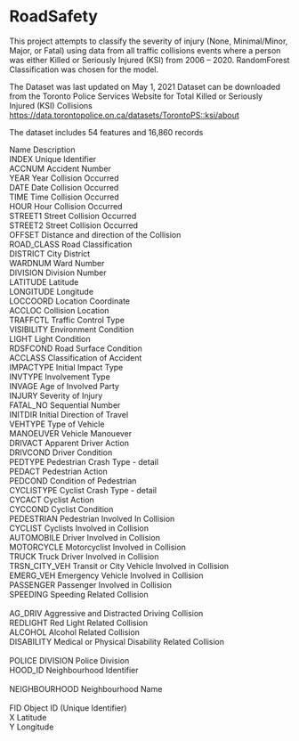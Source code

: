 # RoadSafety
This project attempts to classify the severity of injury (None, Minimal/Minor, Major, or Fatal) using data from all traffic 
collisions events where a person was either Killed or Seriously Injured (KSI) from 2006 – 2020. RandomForest Classification was 
chosen for the model. 

The Dataset was last updated on May 1, 2021 
Dataset can be downloaded from the Toronto Police Services Website for Total Killed or Seriously Injured (KSI) Collisions 
https://data.torontopolice.on.ca/datasets/TorontoPS::ksi/about

The dataset includes 54 features and 16,860 records

Name          Description<br>
INDEX         Unique Identifier<br>
ACCNUM        Accident Number<br>
YEAR          Year Collision Occurred<br>
DATE          Date Collision Occurred<br>
TIME          Time Collision Occurred<br>
HOUR          Hour Collision Occurred<br>
STREET1       Street Collision Occurred<br>
STREET2       Street Collision Occurred<br>
OFFSET        Distance and direction of the Collision<br>
ROAD_CLASS    Road Classification<br>
DISTRICT      City District<br>
WARDNUM       Ward Number<br>
DIVISION      Division Number<br>
LATITUDE      Latitude<br>
LONGITUDE     Longitude<br>
LOCCOORD      Location Coordinate<br>
ACCLOC        Collision Location<br>
TRAFFCTL      Traffic Control Type<br>
VISIBILITY    Environment Condition<br>
LIGHT         Light Condition<br>
RDSFCOND      Road Surface Condition<br>
ACCLASS       Classification of Accident<br>
IMPACTYPE     Initial Impact Type<br>
INVTYPE       Involvement Type<br>
INVAGE        Age of Involved Party<br>
INJURY        Severity of Injury<br>
FATAL_NO      Sequential Number<br>
INITDIR       Initial Direction of Travel<br>
VEHTYPE       Type of Vehicle<br>
MANOEUVER     Vehicle Manouever<br>
DRIVACT       Apparent Driver Action<br>
DRIVCOND      Driver Condition<br>
PEDTYPE       Pedestrian Crash Type - detail<br>
PEDACT        Pedestrian Action<br>
PEDCOND       Condition of Pedestrian<br>
CYCLISTYPE    Cyclist Crash Type - detail<br>
CYCACT        Cyclist Action<br>
CYCCOND       Cyclist Condition<br>
PEDESTRIAN    Pedestrian Involved In Collision<br>
CYCLIST       Cyclists Involved in Collision<br>
AUTOMOBILE    Driver Involved in Collision<br>
MOTORCYCLE    Motorcyclist Involved in Collision<br>
TRUCK         Truck Driver Involved in Collision<br>
TRSN_CITY_VEH Transit or City Vehicle Involved in Collision<br>
EMERG_VEH     Emergency Vehicle Involved in Collision<br>
PASSENGER     Passenger Involved in Collision<br>
SPEEDING      Speeding Related Collision   <br>   
AG_DRIV       Aggressive and Distracted Driving Collision<br>
REDLIGHT      Red Light Related Collision<br>
ALCOHOL       Alcohol Related Collision<br>
DISABILITY    Medical or Physical Disability Related Collision<br>  
POLICE DIVISION Police Division<br>
HOOD_ID       Neighbourhood Identifier<br>  
NEIGHBOURHOOD Neighbourhood Name<br>  
FID           Object ID (Unique Identifier)<br>
X             Latitude<br>
Y             Longitude
